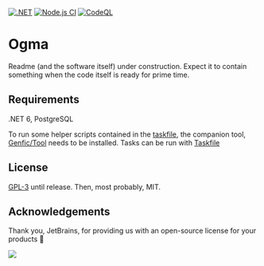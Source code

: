 [![.NET](https://github.com/Genfic/Ogma/actions/workflows/dotnet.yml/badge.svg)](https://github.com/Genfic/Ogma/actions/workflows/dotnet.yml)
[![Node.js CI](https://github.com/Genfic/Ogma/actions/workflows/node.js.yml/badge.svg)](https://github.com/Genfic/Ogma/actions/workflows/node.js.yml)
[![CodeQL](https://github.com/Genfic/Ogma/actions/workflows/codeql-analysis.yml/badge.svg)](https://github.com/Genfic/Ogma/actions/workflows/codeql-analysis.yml)

# Ogma

Readme (and the software itself) under construction. Expect it to
contain something when the code itself is ready for prime time.

## Requirements

.NET 6, PostgreSQL

To run some helper scripts contained in the [taskfile](./taskfile.yml), the companion tool,
[Genfic/Tool](https://github.com/Genfic/Tool) needs to be installed. Tasks can be run with [Taskfile](https://taskfile.dev/)

## License

[GPL-3](LICENSE.md) until release. Then, most probably, MIT.

## Acknowledgements

Thank you, JetBrains, for providing us with an open-source
license for your products 💜

[![](Assets/jetbrains-variant-4-500px.png)](https://www.jetbrains.com/?from=Ogma)
